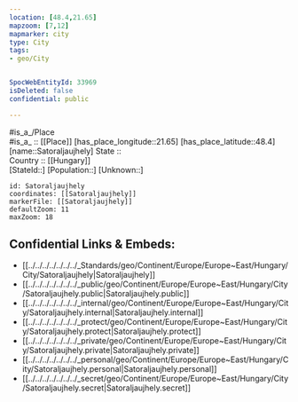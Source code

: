 ```yaml
---
location: [48.4,21.65] 
mapzoom: [7,12] 
mapmarker: city 
type: City
tags:
- geo/City


SpocWebEntityId: 33969
isDeleted: false
confidential: public

---
```

#is_a_/Place  
#is_a_ :: [[Place]] 
[has_place_longitude::21.65] 
[has_place_latitude::48.4] 
[name::Satoraljaujhely] 
State ::  
Country :: [[Hungary]]  
[StateId::] 
[Population::] 
[Unknown::] 


```leaflet
id: Satoraljaujhely
coordinates: [[Satoraljaujhely]] 
markerFile: [[Satoraljaujhely]] 
defaultZoom: 11 
maxZoom: 18
```


## Confidential Links & Embeds: 
- [[../../../../../../../_Standards/geo/Continent/Europe/Europe~East/Hungary/City/Satoraljaujhely|Satoraljaujhely]] 
- [[../../../../../../../_public/geo/Continent/Europe/Europe~East/Hungary/City/Satoraljaujhely.public|Satoraljaujhely.public]] 
- [[../../../../../../../_internal/geo/Continent/Europe/Europe~East/Hungary/City/Satoraljaujhely.internal|Satoraljaujhely.internal]] 
- [[../../../../../../../_protect/geo/Continent/Europe/Europe~East/Hungary/City/Satoraljaujhely.protect|Satoraljaujhely.protect]] 
- [[../../../../../../../_private/geo/Continent/Europe/Europe~East/Hungary/City/Satoraljaujhely.private|Satoraljaujhely.private]] 
- [[../../../../../../../_personal/geo/Continent/Europe/Europe~East/Hungary/City/Satoraljaujhely.personal|Satoraljaujhely.personal]] 
- [[../../../../../../../_secret/geo/Continent/Europe/Europe~East/Hungary/City/Satoraljaujhely.secret|Satoraljaujhely.secret]] 
